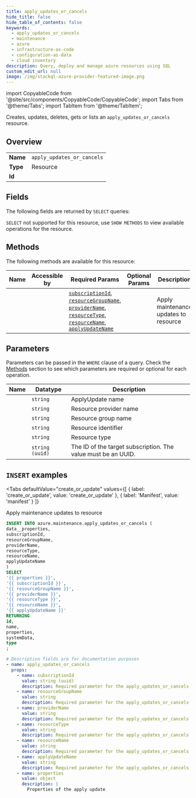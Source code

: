 ```yaml
--- 
title: apply_updates_or_cancels
hide_title: false
hide_table_of_contents: false
keywords:
  - apply_updates_or_cancels
  - maintenance
  - azure
  - infrastructure-as-code
  - configuration-as-data
  - cloud inventory
description: Query, deploy and manage azure resources using SQL
custom_edit_url: null
image: /img/stackql-azure-provider-featured-image.png
---
```


import CopyableCode from '@site/src/components/CopyableCode/CopyableCode';
import Tabs from '@theme/Tabs';
import TabItem from '@theme/TabItem';

Creates, updates, deletes, gets or lists an <code>apply_updates_or_cancels</code> resource.

## Overview
<table><tbody>
<tr><td><b>Name</b></td><td><code>apply_updates_or_cancels</code></td></tr>
<tr><td><b>Type</b></td><td>Resource</td></tr>
<tr><td><b>Id</b></td><td><CopyableCode code="azure.maintenance.apply_updates_or_cancels" /></td></tr>
</tbody></table>

## Fields

The following fields are returned by `SELECT` queries:

`SELECT` not supported for this resource, use `SHOW METHODS` to view available operations for the resource.


## Methods

The following methods are available for this resource:

<table>
<thead>
    <tr>
    <th>Name</th>
    <th>Accessible by</th>
    <th>Required Params</th>
    <th>Optional Params</th>
    <th>Description</th>
    </tr>
</thead>
<tbody>
<tr>
    <td><a href="#create_or_update"><CopyableCode code="create_or_update" /></a></td>
    <td><CopyableCode code="insert" /></td>
    <td><a href="#parameter-subscriptionId"><code>subscriptionId</code></a>, <a href="#parameter-resourceGroupName"><code>resourceGroupName</code></a>, <a href="#parameter-providerName"><code>providerName</code></a>, <a href="#parameter-resourceType"><code>resourceType</code></a>, <a href="#parameter-resourceName"><code>resourceName</code></a>, <a href="#parameter-applyUpdateName"><code>applyUpdateName</code></a></td>
    <td></td>
    <td>Apply maintenance updates to resource</td>
</tr>
</tbody>
</table>

## Parameters

Parameters can be passed in the `WHERE` clause of a query. Check the [Methods](#methods) section to see which parameters are required or optional for each operation.

<table>
<thead>
    <tr>
    <th>Name</th>
    <th>Datatype</th>
    <th>Description</th>
    </tr>
</thead>
<tbody>
<tr id="parameter-applyUpdateName">
    <td><CopyableCode code="applyUpdateName" /></td>
    <td><code>string</code></td>
    <td>ApplyUpdate name</td>
</tr>
<tr id="parameter-providerName">
    <td><CopyableCode code="providerName" /></td>
    <td><code>string</code></td>
    <td>Resource provider name</td>
</tr>
<tr id="parameter-resourceGroupName">
    <td><CopyableCode code="resourceGroupName" /></td>
    <td><code>string</code></td>
    <td>Resource group name</td>
</tr>
<tr id="parameter-resourceName">
    <td><CopyableCode code="resourceName" /></td>
    <td><code>string</code></td>
    <td>Resource identifier</td>
</tr>
<tr id="parameter-resourceType">
    <td><CopyableCode code="resourceType" /></td>
    <td><code>string</code></td>
    <td>Resource type</td>
</tr>
<tr id="parameter-subscriptionId">
    <td><CopyableCode code="subscriptionId" /></td>
    <td><code>string (uuid)</code></td>
    <td>The ID of the target subscription. The value must be an UUID.</td>
</tr>
</tbody>
</table>

## `INSERT` examples

<Tabs
    defaultValue="create_or_update"
    values={[
        { label: 'create_or_update', value: 'create_or_update' },
        { label: 'Manifest', value: 'manifest' }
    ]}
>
<TabItem value="create_or_update">

Apply maintenance updates to resource

```sql
INSERT INTO azure.maintenance.apply_updates_or_cancels (
data__properties,
subscriptionId,
resourceGroupName,
providerName,
resourceType,
resourceName,
applyUpdateName
)
SELECT 
'{{ properties }}',
'{{ subscriptionId }}',
'{{ resourceGroupName }}',
'{{ providerName }}',
'{{ resourceType }}',
'{{ resourceName }}',
'{{ applyUpdateName }}'
RETURNING
id,
name,
properties,
systemData,
type
;
```
</TabItem>
<TabItem value="manifest">

```yaml
# Description fields are for documentation purposes
- name: apply_updates_or_cancels
  props:
    - name: subscriptionId
      value: string (uuid)
      description: Required parameter for the apply_updates_or_cancels resource.
    - name: resourceGroupName
      value: string
      description: Required parameter for the apply_updates_or_cancels resource.
    - name: providerName
      value: string
      description: Required parameter for the apply_updates_or_cancels resource.
    - name: resourceType
      value: string
      description: Required parameter for the apply_updates_or_cancels resource.
    - name: resourceName
      value: string
      description: Required parameter for the apply_updates_or_cancels resource.
    - name: applyUpdateName
      value: string
      description: Required parameter for the apply_updates_or_cancels resource.
    - name: properties
      value: object
      description: |
        Properties of the apply update
```
</TabItem>
</Tabs>

